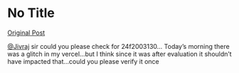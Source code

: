 # No Title

[Original Post](https://discourse.onlinedegree.iitm.ac.in/t/169029/401)

<p><a class="mention" href="/u/jivraj">@Jivraj</a> sir could you please check for 24f2003130… Today’s morning there was a glitch in my vercel…but I think since it was after evaluation it shouldn’t have impacted that…could you please verify it once</p>